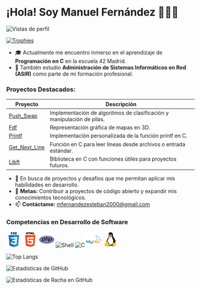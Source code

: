 # ¡Hola! Soy Manuel Fernández 👨🏻‍💻

![Vistas de perfil](https://komarev.com/ghpvc/?username=MasterCodeMFE&label=Vistas%20de%20perfil&color=2ea44f&style=flat-square)

[![Trophies](https://github-profile-trophy.vercel.app/?username=MasterCodeMFE&theme=nord)](https://github.com/ryo-ma/github-profile-trophy)

- 🎓 Actualmente me encuentro inmerso en el aprendizaje de **Programación en C** en la escuela 42 Madrid.
- 📘 También estudio **Administración de Sistemas Informáticos en Red (ASIR)** como parte de mi formación profesional.

### Proyectos Destacados:

| Proyecto           | Descripción                                                                                 |
|--------------------|---------------------------------------------------------------------------------------------|
| [Push_Swap](https://github.com/MasterCodeMFE/push_swap) | Implementación de algoritmos de clasificación y manipulación de pilas.            |
| [Fdf](https://github.com/MasterCodeMFE/FdF)             | Representación gráfica de mapas en 3D.                                                 |
| [Printf](https://github.com/MasterCodeMFE/ft_printf)    | Implementación personalizada de la función printf en C.                           |
| [Get_Next_Line](https://github.com/MasterCodeMFE/get_next_line) | Función en C para leer líneas desde archivos o entrada estándar.            |
| [Libft](https://github.com/MasterCodeMFE/Libft)         | Biblioteca en C con funciones útiles para proyectos futuros.                         |

- 💼 En busca de proyectos y desafíos que me permitan aplicar mis habilidades en desarrollo.
- 🚀 **Metas:** Contribuir a proyectos de código abierto y expandir mis conocimientos tecnológicos.
- 📫 **Contáctame:** [mfernandezesteban2000@gmail.com](mailto:mfernandezesteban2000@gmail.com)

### Competencias en Desarrollo de Software
<p>
  <img src="https://raw.githubusercontent.com/devicons/devicon/master/icons/css3/css3-original-wordmark.svg" alt="CSS3" width="40" height="40">
  <img src="https://raw.githubusercontent.com/devicons/devicon/master/icons/html5/html5-original-wordmark.svg" alt="HTML5" width="40" height="40">
  <img src="https://raw.githubusercontent.com/devicons/devicon/master/icons/php/php-original.svg" alt="PHP" width="40" height="40">
  <img src="https://www.vectorlogo.zone/logos/gnu_bash/gnu_bash-icon.svg" alt="Shell" width="40" height="40">
  <img src="https://github.com/MasterCodeMFE/MasterCodeMFE/assets/139508718/05d15b73-a629-4d3f-83c5-96582c4eb402" alt="C" width="40" height="40">
  <img src="https://raw.githubusercontent.com/devicons/devicon/master/icons/mysql/mysql-original-wordmark.svg" alt="mysql" width="40" height="40">
  <a href="https://www.linux.org/" target="_blank" rel="noreferrer">
    <img src="https://raw.githubusercontent.com/devicons/devicon/master/icons/linux/linux-original.svg" alt="linux" width="40" height="40">
  </a>
</p>

![Top Langs](https://github-readme-stats.vercel.app/api/top-langs/?username=MasterCodeMFE&layout=compact&langs_count=8&theme=radical)

![Estadísticas de GitHub](https://github-readme-stats.vercel.app/api?username=MasterCodeMFE&show_icons=true&theme=radical)

![Estadísticas de Racha en GitHub](https://github-readme-streak-stats.herokuapp.com/?user=MasterCodeMFE)

